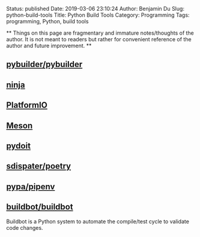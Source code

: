 Status: published
Date: 2019-03-06 23:10:24
Author: Benjamin Du
Slug: python-build-tools
Title: Python Build Tools
Category: Programming
Tags: programming, Python, build tools

**
Things on this page are fragmentary and immature notes/thoughts of the author.
It is not meant to readers but rather for convenient reference of the author and future improvement.
**


## [pybuilder/pybuilder](https://github.com/pybuilder/pybuilder)

## [ninja](https://github.com/ninja-build/ninja)

## [PlatformIO](https://github.com/platformio/platformio-core)

## [Meson](https://github.com/mesonbuild/meson)

## [pydoit](https://github.com/pydoit/doit)

## [sdispater/poetry](https://github.com/sdispater/poetry)

## [pypa/pipenv](https://github.com/pypa/pipenv/)

## [buildbot/buildbot](https://github.com/buildbot/buildbot)

Buildbot is a Python system to automate the compile/test cycle to validate code changes.